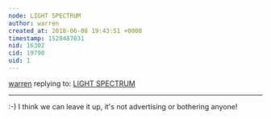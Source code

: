```yaml
---
node: LIGHT SPECTRUM
author: warren
created_at: 2018-06-08 19:43:51 +0000
timestamp: 1528487031
nid: 16302
cid: 19790
uid: 1
---
```




[warren](../profile/warren) replying to: [LIGHT SPECTRUM](../notes/lauramorenor/05-04-2018/light-spectrum)

----
:-) I think we can leave it up, it's not advertising or bothering anyone! 